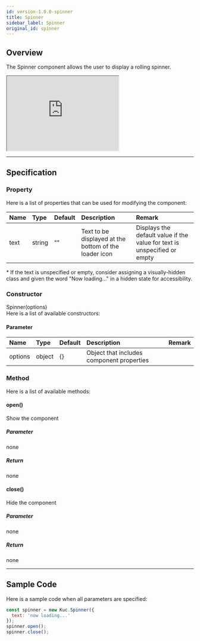 ```yaml
---
id: version-1.0.0-spinner
title: Spinner
sidebar_label: Spinner
original_id: spinner
---
```


## Overview

The Spinner component allows the user to display a rolling spinner.

<iframe src="https://kuc-storybook.netlify.app/iframe.html?id=desktop-spinner--document" title="spinner image" width="300px" height="200px"></iframe>

---

## Specification

### Property

Here is a list of properties that can be used for modifying the component:

| Name | Type | Default | Description | Remark |
| :--- | :--- | :--- | :--- | :--- |
| text | string | ""  | Text to be displayed at the bottom of the loader icon | Displays the default value if the value for text is unspecified or empty |

\*  If the text is unspecified or empty, consider assigning a visually-hidden class and given the word "Now loading..." in a hidden state for accessibility.

### Constructor

Spinner(options)<br>
Here is a list of available constructors:

#### Parameter
| Name | Type | Default | Description | Remark |
| :--- | :--- | :--- | :--- | :--- |
| options | object | {} | Object that includes component properties |  |

### Method
Here is a list of available methods:

#### open()
Show the component

##### Parameter
none

##### Return
none

#### close()
Hide the component

##### Parameter
none

##### Return
none

---
## Sample Code

Here is a sample code when all parameters are specified:

```javascript
const spinner = new Kuc.Spinner({
  text: 'now loading...'
});
spinner.open();
spinner.close();
```

